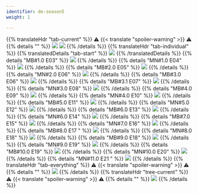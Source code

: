 ```yaml
---
identifier: de-season5
weight: 1

---
```

{{% translateHdr "tab-current" %}}
:warning: {{< translate "spoiler-warning" >}} :warning:
{{% details "" %}}
![](/sim-ayto/de05/de05_tab.png)
![](/sim-ayto/de05/de05_sum.png)
{{% /details %}}
{{% translateHdr "tab-individual" %}}
{{% translatedDetails "tab-start" %}}
![](/sim-ayto/de05/de05_0.png)
{{% /translatedDetails %}}
{{% details "MB#1.0 E03" %}}
![](/sim-ayto/de05/de05_1.png)
{{% /details %}}
{{% details "MN#1.0 E04" %}}
![](/sim-ayto/de05/de05_2.png)
{{% /details %}}
{{% details "MB#2.0 E05" %}}
![](/sim-ayto/de05/de05_3.png)
{{% /details %}}
{{% details "MN#2.0 E06" %}}
![](/sim-ayto/de05/de05_4.png)
{{% /details %}}
{{% details "MB#3.0 E06" %}}
![](/sim-ayto/de05/de05_5.png)
{{% /details %}}
{{% details "MB#3.1 E07" %}}
![](/sim-ayto/de05/de05_6.png)
{{% /details %}}
{{% details "MN#3.0 E08" %}}
![](/sim-ayto/de05/de05_7.png)
{{% /details %}}
{{% details "MB#4.0 E09" %}}
![](/sim-ayto/de05/de05_8.png)
{{% /details %}}
{{% details "MN#4.0 E10" %}}
![](/sim-ayto/de05/de05_9.png)
{{% /details %}}
{{% details "MB#5.0 E11" %}}
![](/sim-ayto/de05/de05_10.png)
{{% /details %}}
{{% details "MN#5.0 E12" %}}
![](/sim-ayto/de05/de05_11.png)
{{% /details %}}
{{% details "MB#6.0 E13" %}}
![](/sim-ayto/de05/de05_12.png)
{{% /details %}}
{{% details "MN#6.0 E14" %}}
![](/sim-ayto/de05/de05_13.png)
{{% /details %}}
{{% details "MB#7.0 E15" %}}
![](/sim-ayto/de05/de05_14.png)
{{% /details %}}
{{% details "MN#7.0 E16" %}}
![](/sim-ayto/de05/de05_15.png)
{{% /details %}}
{{% details "MB#8.0 E17 " %}}
![](/sim-ayto/de05/de05_16.png)
{{% /details %}}
{{% details "MN#8.0 E18" %}}
![](/sim-ayto/de05/de05_17.png)
{{% /details %}}
{{% details "MB#9.0 E18" %}}
![](/sim-ayto/de05/de05_18.png)
{{% /details %}}
{{% details "MN#9.0 E19" %}}
![](/sim-ayto/de05/de05_19.png)
{{% /details %}}
{{% details "MB#10.0 E19" %}}
![](/sim-ayto/de05/de05_20.png)
{{% /details %}}
{{% details "MN#10.0 E20" %}}
![](/sim-ayto/de05/de05_21.png)
{{% /details %}}
{{% details "MN#11.0 E21 " %}}
![](/sim-ayto/de05/de05_22.png)
{{% /details %}}
{{% translateHdr "tab-everything" %}}
:warning: {{< translate "spoiler-warning" >}} :warning:
{{% details "" %}}
![](/sim-ayto/de05/de05.col.png)
{{% /details %}}
{{% translateHdr "tree-current" %}}
:warning: {{< translate "spoiler-warning" >}} :warning:
{{% details "" %}}
![](/sim-ayto/de05/de05.png)
{{% /details %}}
